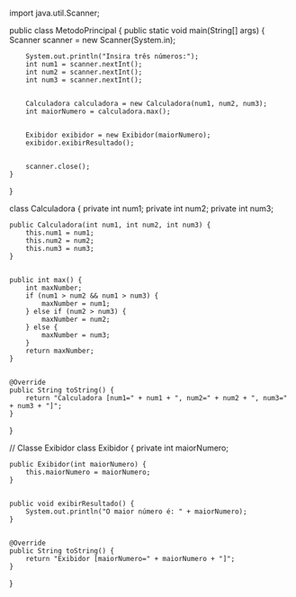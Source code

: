 import java.util.Scanner;

public class MetodoPrincipal {
    public static void main(String[] args) {
        Scanner scanner = new Scanner(System.in);

        
        System.out.println("Insira três números:");
        int num1 = scanner.nextInt();
        int num2 = scanner.nextInt();
        int num3 = scanner.nextInt();
        
        
        Calculadora calculadora = new Calculadora(num1, num2, num3);
        int maiorNumero = calculadora.max();

        
        Exibidor exibidor = new Exibidor(maiorNumero);
        exibidor.exibirResultado();

       
        scanner.close();
    }
}


class Calculadora {
    private int num1;
    private int num2;
    private int num3;

    
    public Calculadora(int num1, int num2, int num3) {
        this.num1 = num1;
        this.num2 = num2;
        this.num3 = num3;
    }

    
    public int max() {
        int maxNumber;
        if (num1 > num2 && num1 > num3) {
            maxNumber = num1;
        } else if (num2 > num3) {
            maxNumber = num2;
        } else {
            maxNumber = num3;
        }
        return maxNumber;
    }

    
    @Override
    public String toString() {
        return "Calculadora [num1=" + num1 + ", num2=" + num2 + ", num3=" + num3 + "]";
    }
}

// Classe Exibidor
class Exibidor {
    private int maiorNumero;

    
    public Exibidor(int maiorNumero) {
        this.maiorNumero = maiorNumero;
    }

    
    public void exibirResultado() {
        System.out.println("O maior número é: " + maiorNumero);
    }

    
    @Override
    public String toString() {
        return "Exibidor [maiorNumero=" + maiorNumero + "]";
    }
}

